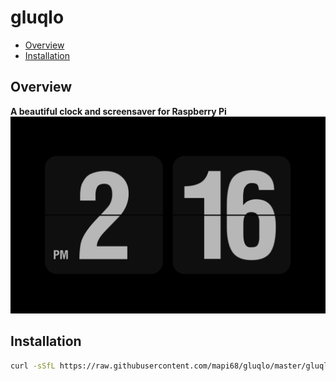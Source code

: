 # gluqlo

* [Overview](#overview)
* [Installation](#installation)

## Overview
**A beautiful clock and screensaver for Raspberry Pi**
![gluqlo](images/gluqlo.png)

## Installation
```bash
curl -sSfL https://raw.githubusercontent.com/mapi68/gluqlo/master/gluqlo-install | bash
```
